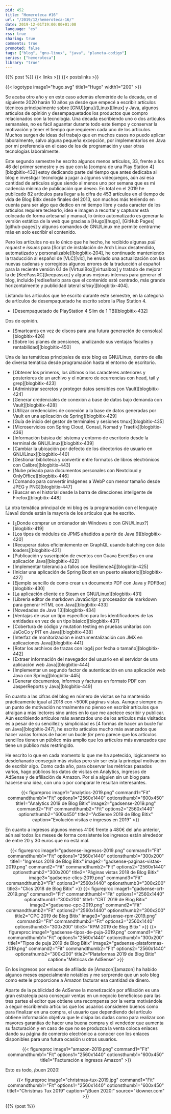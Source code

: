 ```yaml
---
pid: 452
title: "Hemeroteca #16"
url: "/2019/12/hemeroteca-16/"
date: 2019-12-01T19:00:00+01:00
language: "es"
rss: true
sharing: true
comments: true
promoted: false
tags: ["blog", "gnu-linux", "java", "planeta-codigo"]
series: ["hemeroteca"]
library: "true"
---
```


{{% post %}}
{{< links >}}
{{< postslinks >}}

{{< logotype image1="hugo.svg" title1="Hugo" width1="200" >}}

Se acaba otro año y en este caso además efeméride de la década, en el siguiente 2020 harán 10 años ya desde que empecé a escribir artículos técnicos principalmente sobre [GNU][gnu]/[Linux][linux] y Java, algunos artículos de opinión y desempaquetados los productos que compro relacionados con la tecnología. Una década escribiendo uno o dos artículos semanales, no es fácil aguantar durante todo este tiempo y conservar la motivación y tener el tiempo que requieren cada uno de los artículos. Muchos surgen de ideas del trabajo que en muchos casos no puedo aplicar laboralmente, salvo alguna pequeña excepción, por implementarlos en Java por mi preferencia en el caso de los de programación y usar otras tecnologías laboralmente. 

Este segundo semestre he escrito algunos menos artículos, 33, frente a los 46 del primer semestre y es que con la [compra de una Play Station 4][blogbitix-432] estoy dedicando parte del tiempo que antes dedicaba al blog e investigar tecnología a jugar a algunos videojuegos, aún así esa cantidad de artículos sigue siendo al menos uno por semana que es mi cadencia mínima de publicación que deseo. En total en el 2019 he publicado 82 artículos para llegar a la cifra de 453 artículos en el tiempo de vida de Blog Bitix desde finales del 2013, son muchos más teniendo en cuenta para ser algo que dedico en mi tiempo libre y cada caracter de los artículos requiere teclearlo, idea e imagen a recortar y capturar está colocada de forma artesanal y manual, lo único automatizado es generar la versión estática de la web que gracias a [Hugo][hugo], [GitHub Pages][github-pages] y algunos comandos de GNU/Linux me permite centrarme más en solo escribir el contenido.

Pero los artículos no es lo único que he hecho, he recibido algunas _pull request_ e _issues_ para [Script de instalación de Arch Linux desatendido, automatizado y personalizable][blogbitix-204], he continuado manteniendo la traducción al español de [VLC][vlc], he enviado una actualización con las nuevas cadenas y corregidos algunos errores de la traducción al español para la reciente versión 6.1 de [VirtualBox][virtualbox] y tratado de mejorar la de [KeePassXC][keepassxc] y algunas mejoras internas para generar el blog, incluido [rediseñarlo para que el contenido esté centrado, más grande horizontalmente y publicidad lateral _sticky_][blogbitix-404].

Listando los artículos que he escrito durante este semestre, en la categoría de artículos de desempaquetado he escrito sobre la Play Station 4.

* [Desempaquetado de PlayStation 4 Slim de 1 TB][blogbitix-432]

Dos de opinión.

* [Smartcards en vez de discos para una futura generación de consolas][blogbitix-426]
* [Sobre los planes de pensiones, analizando sus ventajas fiscales y rentabilidad][blogbitix-450]

Una de las temáticas principales de este blog es GNU/Linux, dentro de ella de diversa temática desde programación hasta el entorno de escritorio.

* [Obtener los primeros, los últimos o los caracteres anteriores y posteriores de un archivo y el número de ocurrencias con head, tail y grep][blogbitix-423]
* [Administrar secretos y proteger datos sensibles con Vault][blogbitix-424]
* [Generar credenciales de conexión a base de datos bajo demanda con Vault][blogbitix-428]
* [Utilizar credenciales de conexión a la base de datos generadas por Vault en una aplicación de Spring][blogbitix-429]
* [Guía de inicio del gestor de terminales y sesiones tmux][blogbitix-435]
* [Microservicios con Spring Cloud, Consul, Nomad y Traefik][blogbitix-436]
* [Información básica del sistema y entorno de escritorio desde la terminal de GNU/Linux][blogbitix-439]
* [Cambiar la ubicación por defecto de los directorios de usuario en GNU/Linux][blogbitix-440]
* [Gestionar biblioteca y convertir entre formatos de libros electrónicos con Calibre][blogbitix-443]
* [Nube privada para documentos personales con Nextcloud y OnlyOffice][blogbitix-446]
* [Comando para convertir imágenes a WebP con menor tamaño desde JPEG y PNG][blogbitix-447]
* [Buscar en el historial desde la barra de direcciones inteligente de Firefox][blogbitix-448]

La otra temática principal de mi blog es la programación con el lenguaje [Java] donde están la mayoría de los artículos que he escrito.

* [¿Donde comprar un ordenador sin Windows o con GNU/Linux?][blogbitix-419]
* [Los tipos de módulos de JPMS añadidos a partir de Java 9][blogbitix-420]
* [Recuperar datos eficientemente en GraphQL usando batching con data loaders][blogbitix-421]
* [Publicación y suscripción de eventos con Guava EventBus en una aplicación Java][blogbitix-422]
* [Implementar tolerancia a fallos con Resilience4j][blogbitix-425]
* [Iniciar una aplicación de Spring Boot en un puerto aleatorio][blogbitix-427]
* [Ejemplo sencillo de como crear un documento PDF con Java y PDFBox][blogbitix-430]
* [La aplicación cliente de Steam en GNU/Linux][blogbitix-431]
* [Librería editor de markdown JavaScript y procesador de markdown para generar HTML con Java][blogbitix-433]
* [Novedades de Java 13][blogbitix-434]
* [Ventajas de usar un tipo específico para los identificadores de las entidades en vez de un tipo básico][blogbitix-437]
* [Cobertura de código y mutation testing en pruebas unitarias con JaCoCo y PIT en Java][blogbitix-438]
* [Interfaz de monitorización e instrumentalización con JMX en aplicaciones Java][blogbitix-441]
* [Rotar los archivos de trazas con log4j por fecha o tamaño][blogbitix-442]
* [Extraer información del navegador del usuario en el servidor de una aplicación web Java][blogbitix-444]
* [Implementar un segundo factor de autenticación en una aplicación web Java con Spring][blogbitix-445]
* [Generar documentos, informes y facturas en formato PDF con JasperReports y Java][blogbitix-449]

En cuanto a las cifras del blog en número de visitas se ha mantenido prácticamente igual al 2018 con ~500K páginas vistas. Aunque siempre es un punto de motivación normalmente no pienso en escribir artículos que atraigan a más lectores sino antes en lo que me apetece escribir y publicar. Aún escribiendo artículos más avanzados uno de los artículos más visitados es a pesar de su sencillez y simplicidad es [4 formas de hacer un bucle for  en Java][blogbitix-247], he escrito artículos mucho más avanzados que hacer varias formas de hacer un bucle _for_ pero parece que los artículos sencillos tienen un público más amplio que los artículos más avanzados que tiene un público más restringido.

He escrito lo que en cada momento lo que me ha apetecido, lógicamente no desdeñanado conseguir más visitas pero sin ser esta la principal motivación de escribir algo. Como cada año, para observar las métricas pasados varios, hago públicos los datos de visitas en Analytics, ingresos de AdSense y de afiliación de Amazon. Por si a alguien sin un blog para hacerse una idea, con uno o por comparar le resultan interesantes.

<div class="media" style="text-align: center;">
    {{< figureproc
        image1="analytics-2019.png" command1="Fit" commandthumb1="Fit" options1="2560x1440" optionsthumb1="600x450" title1="Analytics 2019 de Blog Bitix"
        image2="gadsense-2019.png" command2="Fit" commandthumb2="Fit" options2="2560x1440" optionsthumb2="600x450" title2="AdSense 2019 de Blog Bitix"
        caption="Evolución visitas e ingresos en 2019" >}}
</div>

En cuanto a ingresos algunos menos 410€ frente a 480€ del año anterior, aún así todos los meses de forma consistente los ingresos están alrededor de entre 20 y 30 euros que no está mal.

<div class="media" style="text-align: center;">
    {{< figureproc
        image1="gadsense-ingresos-2019.png" command1="Fit" commandthumb1="Fit" options1="2560x1440" optionsthumb1="300x200" title1="Ingresos 2018 de Blog Bitix"
        image2="gadsense-paginas-vistas-2019.png" command2="Fit" commandthumb2="Fit" options2="2560x1440" optionsthumb2="300x200" title2="Páginas vistas 2018 de Blog Bitix"
        image3="gadsense-clics-2019.png" command3="Fit" commandthumb3="Fit" options3="2560x1440" optionsthumb3="300x200" title3="Clics 2018 de Blog Bitix" >}}
    {{< figureproc
        image1="gadsense-crt-2019.png" command1="Fit" commandthumb1="Fit" options1="2560x1440" optionsthumb1="300x200" title1="CRT 2019 de Blog Bitix"
        image2="gadsense-cpc-2019.png" command2="Fit" commandthumb2="Fit" options2="2560x1440" optionsthumb2="300x200" title2="CPC 2019 de Blog Bitix"
        image3="gadsense-rpm-2019.png" command3="Fit" commandthumb3="Fit" options3="2560x1440" optionsthumb3="300x200" title3="RPM 2019 de Blog Bitix" >}}
    {{< figureproc
        image1="gadsense-tipos-de-puja-2019.png" command1="Fit" commandthumb1="Fit" options1="2560x1440" optionsthumb1="300x200" title1="Tipos de puja 2019 de Blog Bitix"
        image2="gadsense-plataformas-2019.png" command2="Fit" commandthumb2="Fit" options2="2560x1440" optionsthumb2="300x200" title2="Plataformas 2019 de Blog Bitix"
        caption="Métricas de AdSense" >}}
</div>

En los ingresos por enlaces de afiliado de [Amazon][amazon] ha habido algunos meses especialmente notables y me sorprende que un solo blog como este le proporcione a Amazon facturar esa cantidad de dinero.

Aparte de la publicidad de AdSense la monetización por afiliación es una gran estrategia para conseguir ventas en un negocio beneficioso para las tres partes el editor que obtiene una recompensa por la venta motivándole a seguir escribiendo artículos que los usuarios consideren buenos como para finalizar en una compra, el usuario que dependiendo del artículo obtiene información objetiva que le disipa las dudas como para realizar con mayores garantías de hacer una buena compra y el vendedor que aumenta su facturación y en caso de que no se produzca la venta coloca enlaces dando su página de comercio electrónico a conocer con los enlaces disponibles para una futura ocasión u otros usuarios.

<div class="media" style="text-align: center;">
    {{< figureproc
        image1="amazon-2019.png" command1="Fit" commandthumb1="Fit" options1="2560x1440" optionsthumb1="600x450" title1="Facturación e ingresos Amazon" >}}
</div>

Esto es todo, ¡buen 2020!

<div class="media" style="text-align: center;">
    {{< figureproc
        image1="christmas-tux-2019.jpg" command1="Fit" commandthumb1="Fit" options1="2560x1440" optionsthumb1="600x450" title1="Christmas Tux 2019"
        caption="¡Buen 2020!" source="klowner.com" >}}
</div>

{{% /post %}}
